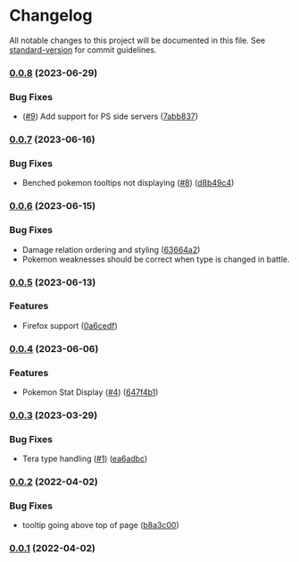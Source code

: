 # Changelog

All notable changes to this project will be documented in this file. See [standard-version](https://github.com/conventional-changelog/standard-version) for commit guidelines.

### [0.0.8](https://github.com/coltonb/pokemon-showdown-type-helper/compare/v0.0.7...v0.0.8) (2023-06-29)


### Bug Fixes

* ([#9](https://github.com/coltonb/pokemon-showdown-type-helper/issues/9)) Add support for PS side servers ([7abb837](https://github.com/coltonb/pokemon-showdown-type-helper/commit/7abb837085fc84902aadd394c92beec9ba4c8752))

### [0.0.7](https://github.com/coltonb/pokemon-showdown-type-helper/compare/v0.0.6...v0.0.7) (2023-06-16)

### Bug Fixes

- Benched pokemon tooltips not displaying ([#8](https://github.com/coltonb/pokemon-showdown-type-helper/issues/8)) ([d8b49c4](https://github.com/coltonb/pokemon-showdown-type-helper/commit/d8b49c49c581ee26e655184e8645ad976bfa2ca0))

### [0.0.6](https://github.com/coltonb/pokemon-showdown-type-helper/compare/v0.0.5...v0.0.6) (2023-06-15)

### Bug Fixes

- Damage relation ordering and styling ([63664a2](https://github.com/coltonb/pokemon-showdown-type-helper/commit/63664a2d634dd3376de3ee371adcf2c657caa8a7))
- Pokemon weaknesses should be correct when type is changed in battle.

### [0.0.5](https://github.com/coltonb/pokemon-showdown-type-helper/compare/v0.0.4...v0.0.5) (2023-06-13)

### Features

- Firefox support ([0a6cedf](https://github.com/coltonb/pokemon-showdown-type-helper/commit/0a6cedfefd1ebb2eee4230cb431469f3d68222e2))

### [0.0.4](https://github.com/coltonb/pokemon-showdown-type-helper/compare/v0.0.3...v0.0.4) (2023-06-06)

### Features

- Pokemon Stat Display ([#4](https://github.com/coltonb/pokemon-showdown-type-helper/issues/4)) ([647f4b1](https://github.com/coltonb/pokemon-showdown-type-helper/commit/647f4b1d209ff95f1946feeea83198d91b6548f4))

### [0.0.3](https://github.com/coltonb/pokemon-showdown-type-helper/compare/v0.0.2...v0.0.3) (2023-03-29)

### Bug Fixes

- Tera type handling ([#1](https://github.com/coltonb/pokemon-showdown-type-helper/issues/1)) ([ea6adbc](https://github.com/coltonb/pokemon-showdown-type-helper/commit/ea6adbc6e4a33ad728652104f47f453fbdc6e979))

### [0.0.2](https://github.com/coltonb/pokemon-showdown-type-helper/compare/v0.0.1...v0.0.2) (2022-04-02)

### Bug Fixes

- tooltip going above top of page ([b8a3c00](https://github.com/coltonb/pokemon-showdown-type-helper/commit/b8a3c00da873d976d7442ef2cde26237e6f34314))

### [0.0.1](https://github.com/coltonb/pokemon-showdown-type-helper/compare/v0.1.0...v0.0.1) (2022-04-02)
